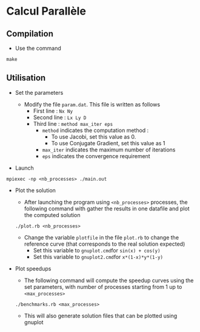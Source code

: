 Calcul Parallèle
===================

Compilation
-------------
* Use the command
```
make
```

Utilisation
-------------------
* Set the parameters
	* Modify the file `param.dat`. This file is written as follows
		* First line :   `Nx Ny`
		* Second line :  `Lx Ly D`
		* Third line :  `method max_iter eps`
			* `method` indicates the computation method : 
				* To use Jacobi, set this value as 0. 
				*  To use Conjugate Gradient, set this value as 1
			* `max_iter` indicates the maximum number of iterations
			* `eps` indicates the convergence requirement

* Launch 
```
mpiexec -np <nb_processes> ./main.out
```

* Plot the solution

	* After launching the program using `<nb_processes>` processes, the following command with gather the results in one datafile and plot the computed solution
	```
	./plot.rb <nb_processes>
	``` 
	*	Change the variable `plotfile` in the file `plot.rb` to change the reference curve (that corresponds to the real solution expected)
		*	Set this variable to `gnuplot.cmd`for `sin(x) + cos(y)`
		*	Set this variable to `gnuplot2.cmd`for `x*(1-x)*y*(1-y)`  

* Plot speedups
 	* The following command will compute the speedup curves using the set parameters, with number of processes starting from 1 up to `<max_processes>`
	```
	./benchmarks.rb <max_processes>
	``` 
	*	This will also generate solution files that can be plotted using gnuplot